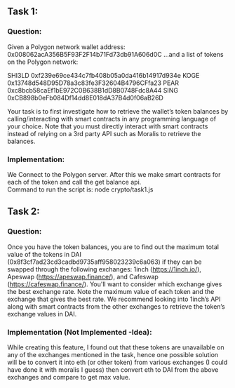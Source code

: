 ## Task 1:
### Question:
Given a Polygon network wallet address: 0x008062acA356B5F93F2F14b71Fd73db91A606d0C
…and a list of tokens on the Polygon network:

SHI3LD 0xf239e69ce434c7fb408b05a0da416b14917d934e
KOGE 0x13748d548D95D78a3c83fe3F32604B4796CFfa23
PEAR 0xc8bcb58caEf1bE972C0B638B1dD8B0748Fdc8A44
SING 0xCB898b0eFb084Df14dd8E018dA37B4d0f06aB26D 

Your task is to first investigate how to retrieve the wallet’s token balances by calling/interacting with smart contracts in any programming language of your choice. Note that you must directly interact with smart contracts instead of relying on a 3rd party API such as Moralis to retrieve the balances.

### Implementation:
We Connect to the Polygon server. After this we make smart contracts for each of the token and call the get balance api.<br>
Command to run the script is: node crypto/task1.js

## Task 2:
### Question:
Once you have the token balances, you are to find out the maximum total value of the tokens in DAI (0x8f3cf7ad23cd3cadbd9735aff958023239c6a063) if they can be swapped through the following exchanges: 1inch (https://1inch.io/), Apeswap (https://apeswap.finance/), and Cafeswap (https://cafeswap.finance/). You'll want to consider which exchange gives the best exchange rate. Note the maximum value of each token and the exchange that gives the best rate.
We recommend looking into 1inch’s API along with smart contracts from the other exchanges to retrieve the token’s exchange values in DAI.

### Implementation (Not Implemented -Idea):

While creating this feature, I found out that these tokens are unavailable on any of the exchanges mentioned in the task,  hence one possible solution will be to convert it into eth (or other token) from various exchanges (I could have done it with moralis I guess) then convert eth to DAI from the above exchanges and compare to get max value. 


